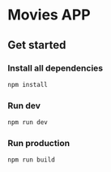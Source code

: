 # Movies APP

## Get started ##

### Install all dependencies

```bash
npm install
```

### Run dev

```bash
npm run dev
```

### Run production

```bash
npm run build
```
